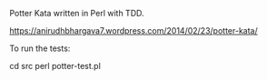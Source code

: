 Potter Kata written in Perl with TDD.

https://anirudhbhargava7.wordpress.com/2014/02/23/potter-kata/

To run the tests:

cd src
perl potter-test.pl

